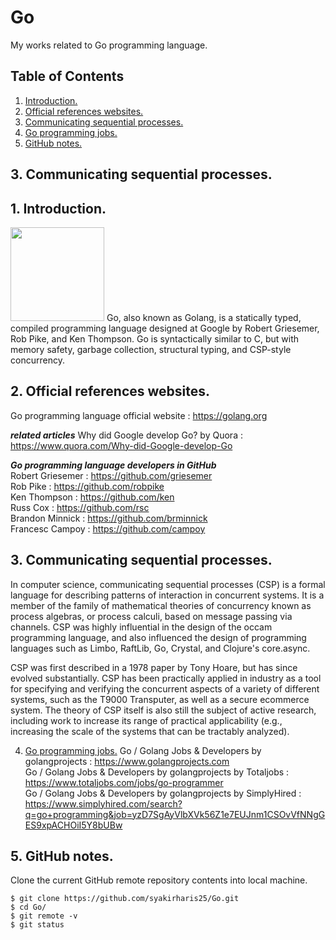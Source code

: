 # Go
My works related to Go programming language.

## Table of Contents
1. [Introduction.](#introduction)
2. [Official references websites.](#references)
3. [Communicating sequential processes.](#CSP)
4. [Go programming jobs.](#jobs)
5. [GitHub notes.](#github)

<a name="CSP"></a>
## 3. Communicating sequential processes.

<a name="introduction"></a>
## 1. Introduction.
<img src="webassembly.png" height="150"> 
Go, also known as Golang, is a statically typed, compiled programming language designed at Google by Robert Griesemer, Rob Pike, and Ken Thompson. Go is syntactically similar to C, but with memory safety, garbage collection, structural typing, and CSP-style concurrency.

<a name="references"></a>
## 2. Official references websites. <br />
Go programming language official website : https://golang.org <br />

**_related articles_**
Why did Google develop Go? by Quora : https://www.quora.com/Why-did-Google-develop-Go <br />

**_Go programming language developers in GitHub_** <br />
Robert Griesemer : https://github.com/griesemer <br />
Rob Pike : https://github.com/robpike <br />
Ken Thompson : https://github.com/ken <br />
Russ Cox : https://github.com/rsc <br />
Brandon Minnick : https://github.com/brminnick <br />
Francesc Campoy : https://github.com/campoy <br />

<a name="CSP"></a>
## 3. Communicating sequential processes.
In computer science, communicating sequential processes (CSP) is a formal language for describing patterns of interaction in concurrent systems. It is a member of the family of mathematical theories of concurrency known as process algebras, or process calculi, based on message passing via channels. CSP was highly influential in the design of the occam programming language, and also influenced the design of programming languages such as Limbo, RaftLib, Go, Crystal, and Clojure's core.async.

CSP was first described in a 1978 paper by Tony Hoare, but has since evolved substantially. CSP has been practically applied in industry as a tool for specifying and verifying the concurrent aspects of a variety of different systems, such as the T9000 Transputer, as well as a secure ecommerce system. The theory of CSP itself is also still the subject of active research, including work to increase its range of practical applicability (e.g., increasing the scale of the systems that can be tractably analyzed).

4. [Go programming jobs.](#jobs)
Go / Golang Jobs & Developers by golangprojects : https://www.golangprojects.com <br />
Go / Golang Jobs & Developers by golangprojects by Totaljobs : https://www.totaljobs.com/jobs/go-programmer <br />
Go / Golang Jobs & Developers by golangprojects by SimplyHired : https://www.simplyhired.com/search?q=go+programming&job=yzD7SgAyVlbXVk56Z1e7EUJnm1CSOvVfNNgGES9xpACHOiI5Y8bUBw <br />

<a name="github"></a>
## 5. GitHub notes.
Clone the current GitHub remote repository contents into local machine.
```
$ git clone https://github.com/syakirharis25/Go.git
$ cd Go/
$ git remote -v
$ git status
